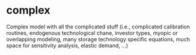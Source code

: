 # complex
Complex model with all the complicated stuff (i.e., complicated calibration routines, endogenous technological chane, investor types, myopic or overlapping modeling, many storage technology specific equations, much space for sensitivity analysis, elastic demand, ...)
